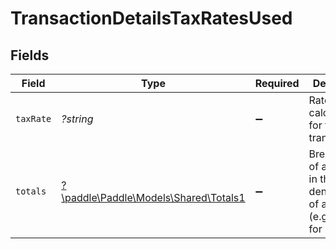 # TransactionDetailsTaxRatesUsed


## Fields

| Field                                                                                | Type                                                                                 | Required                                                                             | Description                                                                          | Example                                                                              |
| ------------------------------------------------------------------------------------ | ------------------------------------------------------------------------------------ | ------------------------------------------------------------------------------------ | ------------------------------------------------------------------------------------ | ------------------------------------------------------------------------------------ |
| `taxRate`                                                                            | *?string*                                                                            | :heavy_minus_sign:                                                                   | Rate used to calculate tax for this transaction.                                     | 0.2                                                                                  |
| `totals`                                                                             | [?\paddle\Paddle\Models\Shared\Totals1](../../models/shared/Totals1.md)              | :heavy_minus_sign:                                                                   | Breakdown of a charge in the lowest denomination of a currency (e.g. cents for USD). |                                                                                      |